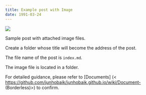 ```yaml
---
title: Example post with Image
date: 1991-03-24
---
```


![](screenshot.png)

Sample post with attached image files.

Create a folder whose title will become the address of the post.

The file name of the post is `index.md`.

The image file is located in a folder.

For detailed guidance, please refer to [Documents] (< https://github.com/junhobaik/junhobaik.github.io/wiki/Document- (Borderless)>) to confirm.
